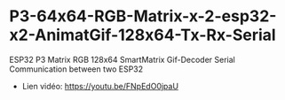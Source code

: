 # P3-64x64-RGB-Matrix-x-2-esp32-x2-AnimatGif-128x64-Tx-Rx-Serial
ESP32 P3 Matrix RGB 128x64 SmartMatrix Gif-Decoder
Serial Communication between two ESP32 
- Lien vidéo: https://youtu.be/FNpEdO0jpaU
